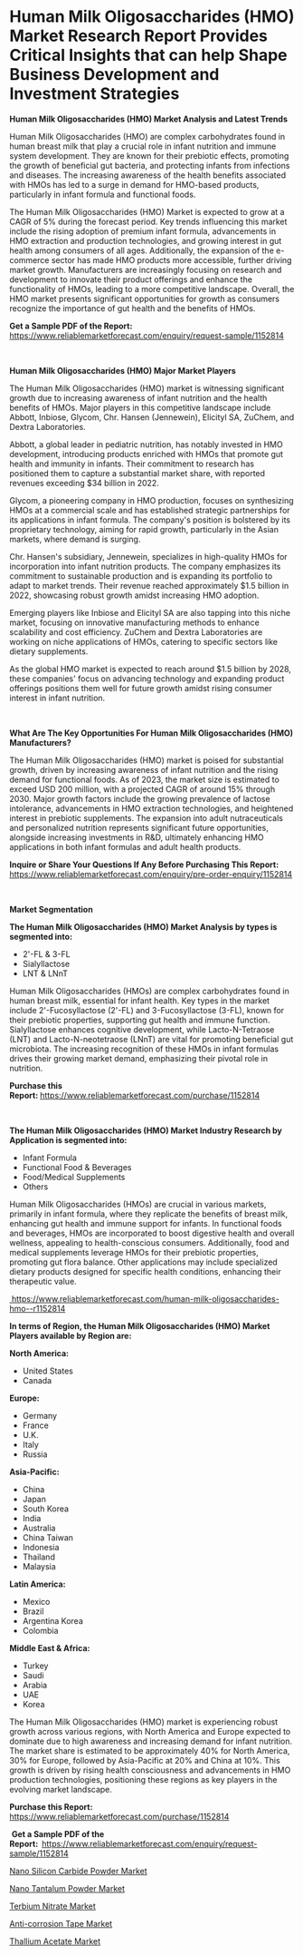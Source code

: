 <p><h1>Human Milk Oligosaccharides (HMO) Market Research Report Provides Critical Insights that can help Shape Business Development and Investment Strategies</h1></p><p><strong>Human Milk Oligosaccharides (HMO) Market Analysis and Latest Trends</strong></p>
<p><p>Human Milk Oligosaccharides (HMO) are complex carbohydrates found in human breast milk that play a crucial role in infant nutrition and immune system development. They are known for their prebiotic effects, promoting the growth of beneficial gut bacteria, and protecting infants from infections and diseases. The increasing awareness of the health benefits associated with HMOs has led to a surge in demand for HMO-based products, particularly in infant formula and functional foods.</p><p>The Human Milk Oligosaccharides (HMO) Market is expected to grow at a CAGR of 5% during the forecast period. Key trends influencing this market include the rising adoption of premium infant formula, advancements in HMO extraction and production technologies, and growing interest in gut health among consumers of all ages. Additionally, the expansion of the e-commerce sector has made HMO products more accessible, further driving market growth. Manufacturers are increasingly focusing on research and development to innovate their product offerings and enhance the functionality of HMOs, leading to a more competitive landscape. Overall, the HMO market presents significant opportunities for growth as consumers recognize the importance of gut health and the benefits of HMOs.</p></p>
<p><strong>Get a Sample PDF of the Report:&nbsp;</strong> <a href="https://www.reliablemarketforecast.com/enquiry/request-sample/1152814">https://www.reliablemarketforecast.com/enquiry/request-sample/1152814</a></p>
<p>&nbsp;</p>
<p><strong>Human Milk Oligosaccharides (HMO) Major Market Players</strong></p>
<p><p>The Human Milk Oligosaccharides (HMO) market is witnessing significant growth due to increasing awareness of infant nutrition and the health benefits of HMOs. Major players in this competitive landscape include Abbott, Inbiose, Glycom, Chr. Hansen (Jennewein), Elicityl SA, ZuChem, and Dextra Laboratories. </p><p>Abbott, a global leader in pediatric nutrition, has notably invested in HMO development, introducing products enriched with HMOs that promote gut health and immunity in infants. Their commitment to research has positioned them to capture a substantial market share, with reported revenues exceeding $34 billion in 2022. </p><p>Glycom, a pioneering company in HMO production, focuses on synthesizing HMOs at a commercial scale and has established strategic partnerships for its applications in infant formula. The company's position is bolstered by its proprietary technology, aiming for rapid growth, particularly in the Asian markets, where demand is surging.</p><p>Chr. Hansen's subsidiary, Jennewein, specializes in high-quality HMOs for incorporation into infant nutrition products. The company emphasizes its commitment to sustainable production and is expanding its portfolio to adapt to market trends. Their revenue reached approximately $1.5 billion in 2022, showcasing robust growth amidst increasing HMO adoption.</p><p>Emerging players like Inbiose and Elicityl SA are also tapping into this niche market, focusing on innovative manufacturing methods to enhance scalability and cost efficiency. ZuChem and Dextra Laboratories are working on niche applications of HMOs, catering to specific sectors like dietary supplements.</p><p>As the global HMO market is expected to reach around $1.5 billion by 2028, these companies' focus on advancing technology and expanding product offerings positions them well for future growth amidst rising consumer interest in infant nutrition.</p></p>
<p>&nbsp;</p>
<p><strong>What Are The Key Opportunities For Human Milk Oligosaccharides (HMO) Manufacturers?</strong></p>
<p><p>The Human Milk Oligosaccharides (HMO) market is poised for substantial growth, driven by increasing awareness of infant nutrition and the rising demand for functional foods. As of 2023, the market size is estimated to exceed USD 200 million, with a projected CAGR of around 15% through 2030. Major growth factors include the growing prevalence of lactose intolerance, advancements in HMO extraction technologies, and heightened interest in prebiotic supplements. The expansion into adult nutraceuticals and personalized nutrition represents significant future opportunities, alongside increasing investments in R&D, ultimately enhancing HMO applications in both infant formulas and adult health products.</p></p>
<p><strong>Inquire or Share Your Questions If Any Before Purchasing This Report:</strong> <a href="https://www.reliablemarketforecast.com/enquiry/pre-order-enquiry/1152814">https://www.reliablemarketforecast.com/enquiry/pre-order-enquiry/1152814</a></p>
<p>&nbsp;</p>
<p><strong>Market Segmentation</strong></p>
<p><strong>The Human Milk Oligosaccharides (HMO) Market Analysis by types is segmented into:</strong></p>
<p><ul><li>2'-FL & 3-FL</li><li>Sialyllactose</li><li>LNT & LNnT</li></ul></p>
<p><p>Human Milk Oligosaccharides (HMOs) are complex carbohydrates found in human breast milk, essential for infant health. Key types in the market include 2'-Fucosyllactose (2'-FL) and 3-Fucosyllactose (3-FL), known for their prebiotic properties, supporting gut health and immune function. Sialyllactose enhances cognitive development, while Lacto-N-Tetraose (LNT) and Lacto-N-neotetraose (LNnT) are vital for promoting beneficial gut microbiota. The increasing recognition of these HMOs in infant formulas drives their growing market demand, emphasizing their pivotal role in nutrition.</p></p>
<p><strong>Purchase this Report:&nbsp;</strong><a href="https://www.reliablemarketforecast.com/purchase/1152814">https://www.reliablemarketforecast.com/purchase/1152814</a></p>
<p>&nbsp;</p>
<p><strong>The Human Milk Oligosaccharides (HMO) Market Industry Research by Application is segmented into:</strong></p>
<p><ul><li>Infant Formula</li><li>Functional Food & Beverages</li><li>Food/Medical Supplements</li><li>Others</li></ul></p>
<p><p>Human Milk Oligosaccharides (HMOs) are crucial in various markets, primarily in infant formula, where they replicate the benefits of breast milk, enhancing gut health and immune support for infants. In functional foods and beverages, HMOs are incorporated to boost digestive health and overall wellness, appealing to health-conscious consumers. Additionally, food and medical supplements leverage HMOs for their prebiotic properties, promoting gut flora balance. Other applications may include specialized dietary products designed for specific health conditions, enhancing their therapeutic value.</p></p>
<p><a href="https://www.reliablemarketforecast.com/human-milk-oligosaccharides-hmo--r1152814">&nbsp;https://www.reliablemarketforecast.com/human-milk-oligosaccharides-hmo--r1152814</a></p>
<p><strong>In terms of Region, the Human Milk Oligosaccharides (HMO) Market Players available by Region are:</strong></p>
<p>
    <p> <strong> North America: </strong>
        <ul>
            <li>United States</li>
            <li>Canada</li>
        </ul>
        </p> 
    <p> <strong> Europe: </strong>
        <ul>
            <li>Germany</li>
            <li>France</li>
            <li>U.K.</li>
            <li>Italy</li>
            <li>Russia</li>
        </ul>
        </p> 
    <p> <strong> Asia-Pacific: </strong>
        <ul>
            <li>China</li>
            <li>Japan</li>
            <li>South Korea</li>
            <li>India</li>
            <li>Australia</li>
            <li>China Taiwan</li>
            <li>Indonesia</li>
            <li>Thailand</li>
            <li>Malaysia</li>
        </ul>
        </p> 
    <p> <strong> Latin America: </strong>
        <ul>
            <li>Mexico</li>
            <li>Brazil</li>
            <li>Argentina Korea</li>
            <li>Colombia</li>
        </ul>
        </p> 
    <p> <strong> Middle East & Africa: </strong>
        <ul>
            <li>Turkey</li>
            <li>Saudi</li>
            <li>Arabia</li>
            <li>UAE</li>
            <li>Korea</li>
        </ul>
    </p>
    </p>
<p><p>The Human Milk Oligosaccharides (HMO) market is experiencing robust growth across various regions, with North America and Europe expected to dominate due to high awareness and increasing demand for infant nutrition. The market share is estimated to be approximately 40% for North America, 30% for Europe, followed by Asia-Pacific at 20% and China at 10%. This growth is driven by rising health consciousness and advancements in HMO production technologies, positioning these regions as key players in the evolving market landscape.</p></p>
<p><strong>Purchase this Report: </strong><a href="https://www.reliablemarketforecast.com/purchase/1152814">https://www.reliablemarketforecast.com/purchase/1152814</a></p>
<p>&nbsp;<strong>Get a Sample PDF of the Report:&nbsp;&nbsp;</strong><a href="https://www.reliablemarketforecast.com/enquiry/request-sample/1152814">https://www.reliablemarketforecast.com/enquiry/request-sample/1152814</a></p>
<p><strong></strong></p>
<p><p><a href="https://issuu.com/reportprime-2/docs/nano-silicon-carbide-powder-market-_6bb87a9708b440">Nano Silicon Carbide Powder Market</a></p><p><a href="https://issuu.com/reportprime-2/docs/nano-tantalum-powder-market-size-20_03adca95b7dba7">Nano Tantalum Powder Market</a></p><p><a href="https://www.linkedin.com/pulse/how-terbium-nitrate-market-changing-from-2024-2031-hamp-shire-m4tvc?trackingId=YTIV3%2FeWSd%2Bz0JMva55m%2Fg%3D%3D">Terbium Nitrate Market</a></p><p><a href="https://github.com/CliffMedina6/Market-Research-Report-List-6/blob/main/anti-corrosion-tape-market.md">Anti-corrosion Tape Market</a></p><p><a href="https://www.linkedin.com/pulse/booming-thallium-acetate-market-sector-analysis-growth-projections-cgiic?trackingId=ou%2FF6QE%2FTBmWpMBIcnbZ2A%3D%3D">Thallium Acetate Market</a></p></p>